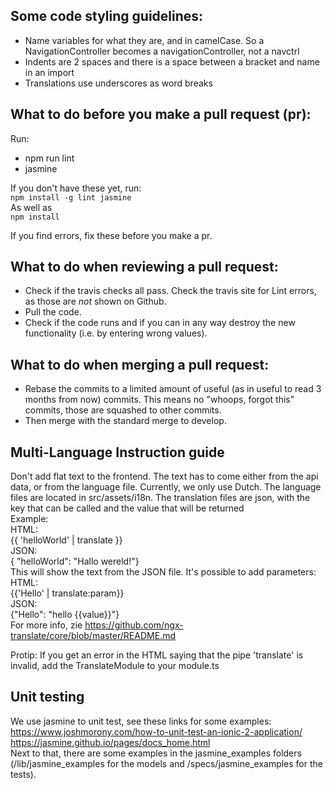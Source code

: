 ## Some code styling guidelines:
 - Name variables for what they are, and in camelCase. So a NavigationController becomes a navigationController, not a navctrl
 - Indents are 2 spaces and there is a space between a bracket and name in an import
 - Translations use underscores as word breaks

## What to do before you make a pull request (pr):
Run:
- npm run lint
- jasmine

If you don't have these yet, run: <br/>
`npm install -g lint jasmine`<br/>
As well as<br/>
`npm install`<br/>

If you find errors, fix these before you make a pr.

## What to do when reviewing a pull request:
- Check if the travis checks all pass. Check the travis site for Lint errors, as those are *not* shown on Github.
- Pull the code.
- Check if the code runs and if you can in any way destroy the new functionality (i.e. by entering wrong values).

## What to do when merging a pull request:
- Rebase the commits to a limited amount of useful (as in useful to read 3 months from now) commits. This means no "whoops, forgot this" commits, those are squashed to other commits.
- Then merge with the standard merge to develop.

## Multi-Language Instruction guide
Don't add flat text to the frontend. The text has to come either from the api data, or from the language file. Currently, we only use Dutch. The language files are located in src/assets/i18n. The translation files are json, with the key that can be called and the value that will be returned<br />
Example:<br />
HTML:<br />
{{ 'helloWorld' | translate }} <br />
JSON:<br />
{ "helloWorld": "Hallo wereld!"} <br />
This will show the text from the JSON file.
It's possible to add parameters: <br />
HTML: <br />
{{'Hello' | translate:param}} <br />
JSON: <br />
{"Hello": "hello {{value}}"} <br />
For more info, zie https://github.com/ngx-translate/core/blob/master/README.md

Protip: If you get an error in the HTML saying that the pipe 'translate' is invalid, add the TranslateModule to your module.ts

## Unit testing
We use jasmine to unit test, see these links for some examples: <br />
https://www.joshmorony.com/how-to-unit-test-an-ionic-2-application/ <br />
https://jasmine.github.io/pages/docs_home.html <br />
Next to that, there are some examples in the jasmine_examples folders (/lib/jasmine_examples for the models and /specs/jasmine_examples for the tests).

